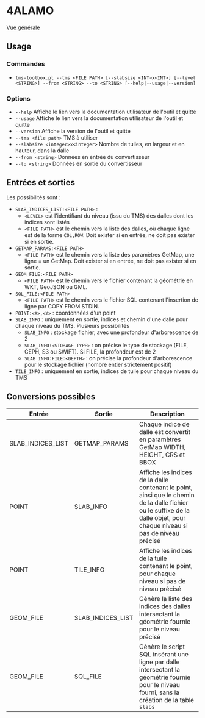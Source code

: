 # 4ALAMO

[Vue générale](../../README.md#convertisseur-tms)

## Usage

### Commandes

* `tms-toolbox.pl --tms <FILE PATH> [--slabsize <INT>x<INT>] [--level <STRING>] --from <STRING> --to <STRING> [--help|--usage|--version]`

### Options

* `--help` Affiche le lien vers la documentation utilisateur de l'outil et quitte
* `--usage` Affiche le lien vers la documentation utilisateur de l'outil et quitte
* `--version` Affiche la version de l'outil et quitte
* `--tms <file path>` TMS à utiliser
* `--slabsize <integer>x<integer>` Nombre de tuiles, en largeur et en hauteur, dans la dalle
* `--from <string>` Données en entrée du convertisseur
* `--to <string>` Données en sortie du convertisseur

## Entrées et sorties

Les possibilités sont :
* `SLAB_INDICES_LIST:<FILE PATH>` :
    - `<LEVEL>` est l'identifiant du niveau (issu du TMS) des dalles dont les indices sont listés
    - `<FILE PATH>` est le chemin vers la liste des dalles, où chaque ligne est de la forme `COL,ROW`. Doit exister si en entrée, ne doit pas exister si en sortie.
* `GETMAP_PARAMS:<FILE PATH>`
    - `<FILE PATH>` est le chemin vers la liste des paramètres GetMap, une ligne = un GetMap. Doit exister si en entrée, ne doit pas exister si en sortie.
* `GEOM_FILE:<FILE PATH>`
    - `<FILE PATH>` est le chemin vers le fichier contenant la géométrie en WKT, GeoJSON ou GML.
* `SQL_FILE:<FILE PATH>`
    - `<FILE PATH>` est le chemin vers le fichier SQL contenant l'insertion de ligne par COPY FROM STDIN.
* `POINT:<X>,<Y>` : coordonnées d'un point
* `SLAB_INFO` : uniquement en sortie, indices et chemin d'une dalle pour chaque niveau du TMS. Plusieurs possibilités
    - `SLAB_INFO` : stockage fichier, avec une profondeur d'arborescence de 2
    - `SLAB_INFO:<STORAGE TYPE>` : on précise le type de stockage (FILE, CEPH, S3 ou SWIFT). Si FILE, la profondeur est de 2
    - `SLAB_INFO:FILE:<DEPTH>` : on précise la profondeur d'arborescence pour le stockage fichier (nombre entier strictement positif)
* `TILE_INFO` : uniquement en sortie, indices de tuile pour chaque niveau du TMS

## Conversions possibles

| Entrée            | Sortie            | Description                                                                                                                                                               |
| ----------------- | ----------------- | ------------------------------------------------------------------------------------------------------------------------------------------------------------------------- |
| SLAB_INDICES_LIST | GETMAP_PARAMS     | Chaque indice de dalle est convertit en paramètres GetMap WIDTH, HEIGHT, CRS et BBOX                                                                                      |
| POINT             | SLAB_INFO         | Affiche les indices de la dalle contenant le point, ainsi que le chemin de la dalle fichier ou  le suffixe de la dalle objet, pour chaque niveau si pas de niveau précisé |
| POINT             | TILE_INFO         | Affiche les indices de la tuile contenant le point, pour chaque niveau si pas de niveau précisé                                                                           |
| GEOM_FILE         | SLAB_INDICES_LIST | Génère la liste des indices des dalles intersectant la géométrie fournie pour le niveau précisé                                                                           |
| GEOM_FILE         | SQL_FILE          | Génère le script SQL insérant une ligne par dalle intersectant la géométrie fournie pour le niveau fourni, sans la création de la table `slabs`                           |
